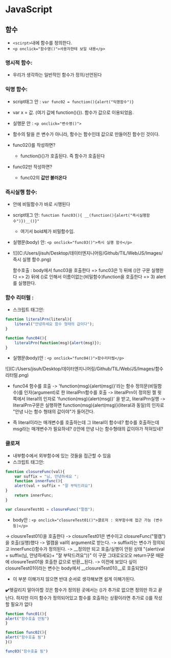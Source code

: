 # JavaScript

## 함수

- `<scirpt>`내에 함수를 정의한다.
- `<p onclick="함수명()">사용자한테 보일 내용</p>`

### 명시적 함수: 

- 우리가 생각하는 일반적인 함수가 정의/선언된다

### 익명 함수: 

- script태그 안 : `var func02 = function(){alert("익명함수")}`

- var x = 값. (여기 값에 function(){}). 함수가 값으로 이용되었음.

- 실행문 안 : `<p onclick="변수명()">`

- 함수의 탈을 쓴 변수가 아니라, 함수는 함수인데 값으로 만들어진 함수인 것이다. 

- func02()를 작성하면?

  - function(){}가 호출된다. 즉 함수가 호출된다

- func02만 작성하면?

  - func02의 __값만 불러온다__

  

### 즉시실행 함수:

- 안에 비밀함수가 바로 시행된다

- script태그 안: `function func03(){ __(function(){alert("즉시실행함수")})__()}"`

  - 여기서 bold체가 비밀함수임.

- 실행문(body) 안: `<p onclick="func03()">즉시 실행 함수</p>`

- ![](C:/Users/jisuh/Desktop/데이터엔지니어링/Github/TIL/Web/JS/Images/즉시 실행 함수.png)

  함수호출 : body에서 func03을 호출한다 => func03은 1) 뒤에 ()안 구문 실행한다 => 2) 뒤에 ()로 인해서 이름이없는(비밀함수)function을 호출한다 => 3) alert를 실행한다.



### 함수 리터럴 :

- 스크립트 태그안:

```javascript
function literalPrn(literal){
    literal("안녕하세요 함수 형태의 값이다");
}

function func04(){
    literalPrn(function(msg){alert(msg)});
}

```

- 실행문(body)안 : `<p onclick="func04()">함수리터럴</p>`

![](C:/Users/jisuh/Desktop/데이터엔지니어링/Github/TIL/Web/JS/Images/함수 리터럴.png)

- func04 함수를 호출 ->  'function(msg){alert(msg)}'라는 함수 정의문(비밀함수)를 인자(argument)로 한 literalPrn함수를 호출 -> literalPrn이 정의된 젤 윗 쪽에서 literal의 인자로 'function(msg){alert(msg)}' 을 받고, literalPrn실행 -> literalPrn구문은 실행하면 function(msg){alert(msg)}(literal과 동일)의 인자로 "안녕 나는 함수 형태의 값이야"가 들어간다.

- 즉 literal이라는 매개변수를 호출하는데 그 literal이 함수네? 함수를 호출하는데 msg라는 매개변수가 필요하네? ()안에 안녕 나는 함수형태의 값이야가 적혀있네?



### 클로져

- 내부함수에서 외부함수에 있는 것들을 접근할 수 있음
- 스크립트 태그안:

````javascript
function closureFunc(val){
	var suffix = "님, 안녕하세요 ";
	function innerFunc(){
	alert(val + suffix + "잘 부탁드려요")
}
	return innerFunc;
}

var closureTest01 = closureFunc("멀캠");
````

- body안 :  `<p onclick="closureTest01()">클로저 : 외부함수에 접근 가능 (변수 등)</p>`

-> clousreTest01()을 호출한다 -> closureTest01은 변수이고 closureFunc("멀캠")을 호출(실행)했다 -> 멀캠을 val의 argument로 받는다. -> suffix라는 변수가 정의되고 innerFunc()함수가 정의된다. -> __정의만 되고 호출/실행이 안된 상태 "{alert(val + suffix(님, 안녕하세요)+ "잘 부탁드려요")}" 이 구문 그대로오오오 return구문 때문에 closureTest01을 호출한 값으로 반환__된다. -> 이전에 보았다 싶이 closureTest01이라는 변수는 body에서 __closureTest01()__로 호출되었다

- 이 부분 이해가지 않으면 반대 순서로 생각해보면 쉽게 이해가된다.

:heavy_check_mark:헷갈리지 말아야할 것은 함수가 정의된 곳에서는 ()가 추가로 없으면 정의만 하고 끝난다. 하지만 이미 함수가 정의되어있고 함수를 호출하는 상황이라면 추가로 ()를 작성할 필요가 없다

```javascript
function func01(){
alert("함수호출 안됨")
}

function func02(){
alert("함수호출 됨")
}()

func03("함수호출 됨")
```

